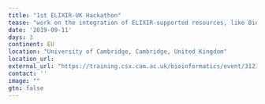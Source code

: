 ```yaml
---
title: "1st ELIXIR-UK Hackathon" 
tease: "work on the integration of ELIXIR-supported resources, like Bioschemas, BridgeDb, CATH, CWL, FAIRDOM, FAIRsharing, Galaxy, InterMine, ISA tools..."
date: '2019-09-11'
days: 3
continent: EU
location: "University of Cambridge, Cambridge, United Kingdom"
location_url:
external_url: "https://training.csx.cam.ac.uk/bioinformatics/event/3123756"
contact: ''
image: ""
gtn: false
---
```


